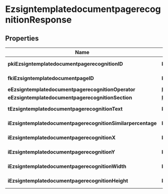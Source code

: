 
# EzsigntemplatedocumentpagerecognitionResponse

## Properties
| Name | Type | Description | Notes |
| ------------ | ------------- | ------------- | ------------- |
| **pkiEzsigntemplatedocumentpagerecognitionID** | **kotlin.Int** | The unique ID of the Ezsigntemplatedocumentpagerecognition |  |
| **fkiEzsigntemplatedocumentpageID** | **kotlin.Int** | The unique ID of the Ezsigntemplatedocumentpage |  |
| **eEzsigntemplatedocumentpagerecognitionOperator** | [**FieldEEzsigntemplatedocumentpagerecognitionOperator**](FieldEEzsigntemplatedocumentpagerecognitionOperator.md) |  |  |
| **eEzsigntemplatedocumentpagerecognitionSection** | [**FieldEEzsigntemplatedocumentpagerecognitionSection**](FieldEEzsigntemplatedocumentpagerecognitionSection.md) |  |  |
| **tEzsigntemplatedocumentpagerecognitionText** | **kotlin.String** | The text of the Ezsigntemplatedocumentpagerecognition |  |
| **iEzsigntemplatedocumentpagerecognitionSimilarpercentage** | **kotlin.Int** | The similarpercentage of the Ezsigntemplatedocumentpagerecognition |  [optional] |
| **iEzsigntemplatedocumentpagerecognitionX** | **kotlin.Int** | The x of the Ezsigntemplatedocumentpagerecognition |  [optional] |
| **iEzsigntemplatedocumentpagerecognitionY** | **kotlin.Int** | The y of the Ezsigntemplatedocumentpagerecognition |  [optional] |
| **iEzsigntemplatedocumentpagerecognitionWidth** | **kotlin.Int** | The width of the Ezsigntemplatedocumentpagerecognition |  [optional] |
| **iEzsigntemplatedocumentpagerecognitionHeight** | **kotlin.Int** | The height of the Ezsigntemplatedocumentpagerecognition |  [optional] |



